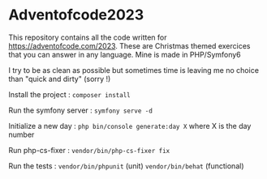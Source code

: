 # Adventofcode2023

This repository contains all the code written for https://adventofcode.com/2023. These are Christmas themed exercices that you can answer in any language. Mine is made in PHP/Symfony6

I try to be as clean as possible but sometimes time is leaving me no choice than "quick and dirty" (sorry !) 

Install the project : ```composer install```

Run the symfony server : ```symfony serve -d```

Initialize a new day : ```php bin/console generate:day X``` where X is the day number

Run php-cs-fixer : ```vendor/bin/php-cs-fixer fix```

Run the tests : 
```vendor/bin/phpunit``` (unit)
```vendor/bin/behat``` (functional)
